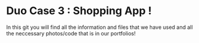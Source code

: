 # Duo Case 3 : Shopping App !

In this git you will find all the information and files that we have used and all the neccessary photos/code that is in our portfolios!
